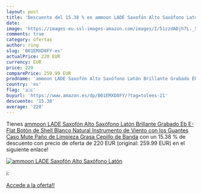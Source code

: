 ```yaml
---
layout: post
title: 'Descuento del 15.38 % en ammoon LADE Saxofón Alto Saxófono Latón '
date: 
image: 'https://images-eu.ssl-images-amazon.com/images/I/51zzdADjh7L._SL200_.jpg'
comments: true
category: ofertas
author: ring
slug: 'B01EMXD8FY-es'
actualPrice: 220 EUR
currency: EUR
price: 220
comparePrice: 259.99 EUR
prodname: 'ammoon LADE Saxofón Alto Saxófono Latón Brillante Grabado Eb E-Flat Botón de Shell Blanco Natural Instrumento de Viento con los Guantes Caso Mute Paño de Limpieza Grasa Cepillo de Banda'
country: 'es'
flag: '🇪🇸'
buyurl: 'https://www.amazon.es/dp/B01EMXD8FY/?tag=tolees-21'
descuento: '15.38'
average: '220'
---
```


Tienes [ammoon LADE Saxofón Alto Saxófono Latón Brillante Grabado Eb E-Flat Botón de Shell Blanco Natural Instrumento de Viento con los Guantes Caso Mute Paño de Limpieza Grasa Cepillo de Banda](https://www.amazon.es/dp/B01EMXD8FY/?tag=tolees-21) con un 15.38 % de descuento con precio de oferta de 220 EUR (original: 259.99 EUR) en el siguiente enlace!

[![ammoon LADE Saxofón Alto Saxófono Latón ](https://images-eu.ssl-images-amazon.com/images/I/51zzdADjh7L._SL200_.jpg)](https://www.amazon.es/dp/B01EMXD8FY/?tag=tolees-21)

ℹ️:


[Accede a la oferta!!](https://www.amazon.es/dp/B01EMXD8FY/?tag=tolees-21)
